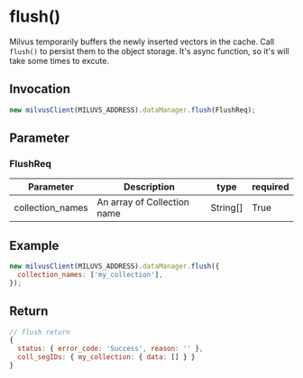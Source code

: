 # flush()
Milvus temporarily buffers the newly inserted vectors in the cache. Call ```flush()``` to persist them to the object storage. It's async function, so it's will take some times to excute.

## Invocation 
```javascript
new milvusClient(MILUVS_ADDRESS).dataManager.flush(FlushReq);
```

## Parameter
### FlushReq
| Parameter        | Description                 | type     | required |
| ---------------- | --------------------------- | -------- | -------- |
| collection_names | An array of Collection name | String[] | True     |

## Example
```javascript
new milvusClient(MILUVS_ADDRESS).dataManager.flush({
  collection_names: ['my_collection'],
});
```

## Return
```javascript
// flush return
{
  status: { error_code: 'Success', reason: '' },
  coll_segIDs: { my_collection: { data: [] } }
}
```
